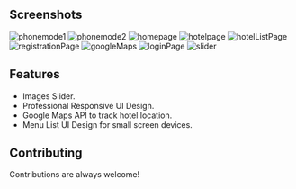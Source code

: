 

## Screenshots
![phonemode1](https://user-images.githubusercontent.com/112659596/206855697-d484b8e8-5635-48f9-83cb-bc944a15630b.jpg)
![phonemode2](https://user-images.githubusercontent.com/112659596/206855800-ce0cce35-7044-41f4-bdfc-11e77357d3ae.jpg)
![homepage](https://user-images.githubusercontent.com/112659596/206855866-b438f603-d6ee-4017-a6c3-2de1c9e6e3e0.jpg)
![hotelpage](https://user-images.githubusercontent.com/112659596/206855881-f8421b9a-c5da-45eb-8937-c88792a3d15f.jpg)
![hotelListPage](https://user-images.githubusercontent.com/112659596/206855907-bdd50103-a637-4fc3-a6f2-e317207794fe.jpg)
![registrationPage](https://user-images.githubusercontent.com/112659596/206855916-7e94cb22-9de5-4f99-a510-9d0e99acbe6c.jpg)
![googleMaps](https://user-images.githubusercontent.com/112659596/206855927-afed02b3-e518-406f-8f72-266cfda59611.jpg)
![loginPage](https://user-images.githubusercontent.com/112659596/206855932-95aa2a10-80c4-4f73-959f-d4b59b62723e.jpg)
![slider](https://user-images.githubusercontent.com/112659596/206855946-73477eee-e3fa-40de-abc4-517a50d85aab.jpg)


## Features
- Images Slider.
- Professional Responsive UI Design.
- Google Maps API to track hotel location.
- Menu List UI Design for small screen devices.


## Contributing
Contributions are always welcome!




